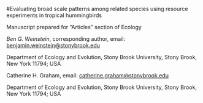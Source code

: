 #Evaluating broad scale patterns among related species using resource experiments in tropical hummingbirds

Manuscript prepared for “Articles” section of Ecology

*Ben G. Weinstein*, corresponding author, email: benjamin.weinstein@stonybrook.edu

Department of Ecology and Evolution, Stony Brook University, Stony Brook, New York 11794; USA

Catherine H. Graham, email: catherine.graham@stonybrook.edu

Department of Ecology and Evolution, Stony Brook University, Stony Brook, New York 11794; USA 
